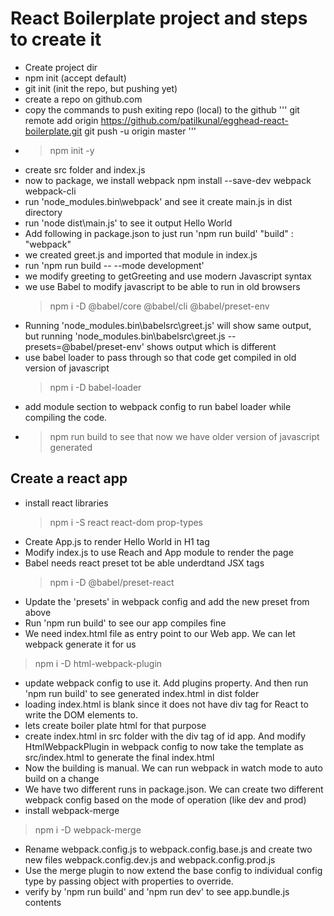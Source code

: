 # React Boilerplate project and steps to create it

* Create project dir
* npm init (accept default)
* git init (init the repo, but pushing yet)
* create a repo on github.com
* copy the commands to push exiting repo (local) to the github
    '''
    git remote add origin https://github.com/patilkunal/egghead-react-boilerplate.git
    git push -u origin master
    '''
* >npm init -y
* create src folder and index.js
* now to package, we install webpack
    npm install --save-dev webpack webpack-cli
* run 'node_modules\.bin\webpack' and see it create main.js in dist directory
* run 'node dist\main.js' to see it output Hello World
* Add following in package.json to just run 'npm run build'
    "build" : "webpack"
* we created greet.js and imported that module in index.js
* run 'npm run build -- --mode development'
* we modify greeting to getGreeting and use modern Javascript syntax
* we use Babel to modify javascript to be able to run in old browsers
    >npm i -D @babel/core @babel/cli @babel/preset-env 
* Running 'node_modules\.bin\babelsrc\greet.js' will show same output, but running 'node_modules\.bin\babelsrc\greet.js --presets=@babel/preset-env' shows output which is different
* use babel loader to pass through so that code get compiled in old version of javascript
    >npm i -D babel-loader
* add module section to webpack config to run babel loader while compiling the code.
* >npm run build to see that now we have older version of javascript generated

## Create a react app
* install react libraries 
    >npm i -S react react-dom prop-types
* Create App.js to render Hello World in H1 tag
* Modify index.js to use Reach and App module to render the page
* Babel needs react preset tot be able underdtand JSX tags
    >npm i -D @babel/preset-react
* Update the 'presets' in webpack config and add the new preset from above
* Run 'npm run build' to see our app compiles fine
* We need index.html file as entry point to our Web app. We can let webpack generate it for us
>npm i -D html-webpack-plugin
* update webpack config to use it. Add plugins property. And then run 'npm run build' to see generated index.html in dist folder
* loading index.html is blank since it does not have div tag for React to write the DOM elements to.
* lets create boiler plate html for that purpose
* create index.html in src folder with the div tag of id app. And modify HtmlWebpackPlugin in webpack config to now take the template as src/index.html to generate the final index.html
* Now the building is manual. We can run webpack in watch mode to auto build on a change
* We have two different runs in package.json. We can create two different webpack config based on the mode of operation (like dev and prod)
* install webpack-merge 
> npm i -D webpack-merge
* Rename webpack.config.js to webpack.config.base.js and create two new files webpack.config.dev.js and webpack.config.prod.js
* Use the merge plugin to now extend the base config to individual config type by passing object with properties to override.
* verify by 'npm run build' and 'npm run dev' to see app.bundle.js contents


